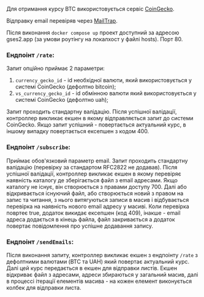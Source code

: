 Для отримання курсу BTC використовується сервіс 
[CoinGecko](https://www.coingecko.com/ru/api/documentation).


Відправку email перевіряв через [MailTrap](https://mailtrap.io).

Після виконання `docker compose up` проект доступний за адресою gses2.app (за умови роутінгу на локалхост у файлі hosts). Порт 80.

### Ендпоінт `/rate`: 
Запит опційно приймає 2 параметри: 
1. `currency_gecko_id` - id необхідної валюти, який використовується у системі CoinGecko (дефолтно bitcoin);
2. `vs_currency_gecko_id` - id обмінною валюти який використовується у системі CoinGecko (дефолтно uah);

Запит проходить стандартну валідацію. Після успішної валідації, контроллер викликає екшен в якому відправляється запит до системи CoinGecko. Якщо запит успішний - повертається актуальний курс, в іншому випадку повертається ексепшен з кодом 400.

### Ендпоінт `/subscribe`: 
Приймає обов'язковий параметр email. Запит проходить стандартну валідацію (перевірку за стандартом RFC2822 не додавав). Після успішної валідації, контроллер викликає екшен в якому 
перевіряє наявність каталогу де зберігається файл з email адресами. Якщо каталогу не існує, він створюється з правами доступу 700. Далі або відкривається існуючий файл, або створюється новий
з правом на запис та читання, з нього витягуються записи в масив і відбувається перевірка на наявність нового email адресу у масиві. Коли перевірка повртеє true, додаток викидає ексепшен (код 409), інакше - 
email адреса додається в кінець файла, файл закривається а додаток повертає повідомлення про успішне додавання запису. 

### Ендпоінт `/sendEmails`: 
Після виконання запиту, контроллер викликає екшен з ендпоінту `/rate` з дефолтними валютами (BTC та UAH) який повертає актуальний курс.
Далі цей курс передається в екшен для відправки листів. Екшен відкриває файл з адресами, адреси збираються у загальний масив, далі в процессі 
ітерації елементів масива - на кожен елемент виконується колбек для відправки листа.
